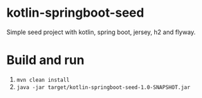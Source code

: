 # kotlin-springboot-seed
Simple seed project with kotlin, spring boot, jersey, h2 and flyway.

# Build and run
1. `mvn clean install`
2. `java -jar target/kotlin-springboot-seed-1.0-SNAPSHOT.jar`

